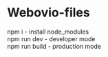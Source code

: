 # Webovio-files
npm i - install node_modules  
npm run dev - developer mode  
npm run build - production mode  
